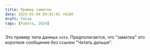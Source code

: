 ```yaml
---
title: Пример заметки
date: 2024-01-04 04:01:01 +0100
draft: false
tags: [Работа, 2024]
---
```

Это пример типа данных `note`. Предполагается, что "заметка" это короткое сообщение без ссылки "Читать дальше".
<!--more-->